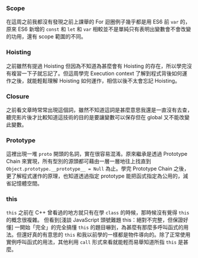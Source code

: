 
### Scope
在這周之前我都沒有發現之前上課舉的 For 迴圈例子幾乎都是用 ES6 前 `var` 的，原來 ES6 新增的 `const` 和 `let` 和 `var` 相較並不是單純只有表明出變數會不會改變的功用，還有 scope 範圍的不同。

### Hoisting
之前雖然有提過 Hoisting 但因為不知道為甚麼會有 Hoisting 的存在，所以學完沒有複習一下子就忘記了。但這周學完 Execution context 了解到程式背後如何運作之後，就能輕鬆理解 Hoisting 如何運作，相信以後不太會忘記 Hoisting。

### Closure
之前看文章時常常出現這個詞，雖然不知道這詞是甚麼意思我還是一直沒有去查，聽完影片後才比較知道這技術的目的是要讓變數可以保存但在 global 又不能改變此變數。

### Prototype
這裡出現一堆 `proto` 開頭的名詞，實在很容易混淆。原來繼承是透過 Prototype Chain 來實現，所有型別的源頭都可藉由一層一層地往上找直到 `Object.prototype.__prototype__ = Null` 為止。學完 Prototype Chain 之後，更了解程式運作的原理，也知道透過指定 prototype 能把函式指定為公用的，減省記憶體空間。

### this 
`this` 之前在 C++ 曾看過的地方就只有在學 `class` 的時候，那時候沒有覺得 `this` 的概念很複雜。 但看到[淺談 JavaScript 頭號難題 this：絕對不完整，但保證好懂] 一開始「完全」的完全搞懂 `this` 的題目嚇到，為甚麼有那麼多呼叫函式的用法。但還好真的有意思的 `this` 和我以前學的一樣都是物件導向的。除了正常使用實例呼叫函式的用法，其他利用 `call` 形式來看就能輕而易舉知道所指 `this` 是甚麼。
